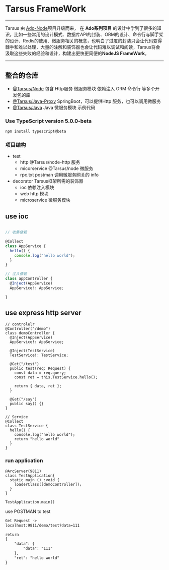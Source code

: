 # Tarsus FrameWork

---

Tarsus 由 [Ado-Node](https://github.com/chelizichen/ado-node)项目升级而来， 在 **Ado系列项目** 的设计中学到了很多的知识，比如一些常用的设计模式、数据库API的封装、ORM的设计、命令行与脚手架的设计、Redis的使用、微服务相关的概念，也明白了过度的封装只会让代码变得棘手和难以处理，大量的注解和装饰器也会让代码难以调试和阅读，Tarsus将会汲取这些失败的经验和设计，构建出更快更简便的**NodeJS FrameWork**。

---

## 整合的仓库

- [@Tarsus/Node](https://github.com/chelizichen/Tarsus) 包含 Http服务  微服务模块 依赖注入 ORM 命令行 等多个开发包的库
- [@Tarsus/Java-Proxy](https://github.com/chelizichen/Tarsus-Java-Proxy) SpringBoot，可以提供Http 服务，也可以调用微服务
- [@Tarsus/Java](https://github.com/chelizichen/Tarsus-Java) Java 微服务模块 示例代码


### Use TypeScript version 5.0.0-beta

````TS
npm install typescript@beta
````

### 项目结构

- test
  - http @Tarsus/node-http 服务
  - micorservice @Tarsus/node 微服务
  - rpc.txt postman 调用微服务网关的 info
- decorator Tarsus框架所需的装饰器
  - ioc 依赖注入模块
  - web http 模块
  - microservice 微服务模块


## use ioc

````ts

// 收集依赖

@Collect
class AppService {
  hello() {
    console.log("hello world");
  }
}

// 注入依赖
class appController {
  @Inject(AppService)
  AppService!: AppService;

}
````

## use express http server

````TS
// controlelr
@Controller("/demo")
class demoController {
  @Inject(AppService)
  AppService!: AppService;

  @Inject(TestService)
  TestService!: TestService;

  @Get("/test")
  public test(req: Request) {
    const data = req.query;
    const ret = this.TestService.hello();

    return { data, ret };
  }

  @Get("/say")
  public say() {}
}
````

````TS
// Service
@Collect
class TestService {
  hello() {
    console.log("hello world");
    return "hello world"
  }
}
````

### run application

````TS
@ArcServer(9811)
class TestApplication{
  static main () :void {
    loaderClass([demoController]);
  }
}

TestApplication.main()
````

use POSTMAN to test

````txt
Get Request ->
localhost:9811/demo/test?data=111

return 
{
    "data": {
        "data": "111"
    },
    "ret": "hello world"
}

````
